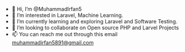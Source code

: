 - 👋 Hi, I’m @MuhammadIrfan5
- 👀 I’m interested in Laravel, Machine Learning.
- 🌱 I’m currently learning and exploring Laravel and Software Testing.
- 💞️ I’m looking to collaborate on Open source PHP and Larvel Projects
- 📫 You can reach me out through this email muhammadirfan5891@gmail.com

<!---
MuhammadIrfan5/MuhammadIrfan5 is a ✨ special ✨ repository because its `README.md` (this file) appears on your GitHub profile.
You can click the Preview link to take a look at your changes.
--->
